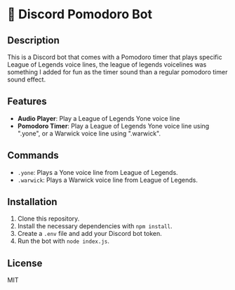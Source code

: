 # 🎵 Discord Pomodoro Bot

## Description

This is a Discord bot that comes with a Pomodoro timer that plays specific League of Legends voice lines, the league of legends voicelines was something I added for fun as the timer sound than a regular pomodoro timer sound effect.

## Features
- **Audio Player**: Play a League of Legends Yone voice line
- **Pomodoro Timer**: Play a League of Legends Yone voice line using ".yone", or a Warwick voice line using ".warwick".

## Commands

- `.yone`: Plays a Yone voice line from League of Legends.
- `.warwick`: Plays a Warwick voice line from League of Legends.

## Installation

1. Clone this repository.
2. Install the necessary dependencies with `npm install`.
3. Create a `.env` file and add your Discord bot token.
4. Run the bot with `node index.js`.


## License

MIT

